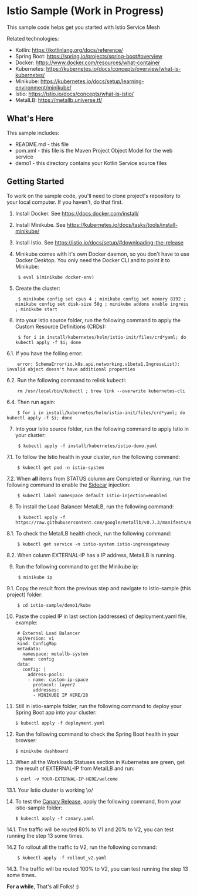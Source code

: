 Istio Sample (Work in Progress)
==================================================

This sample code helps get you started with Istio Service Mesh

Related technologies: 

* Kotlin: https://kotlinlang.org/docs/reference/
* Spring Boot: https://spring.io/projects/spring-boot#overview
* Docker: https://www.docker.com/resources/what-container
* Kubernetes: https://kubernetes.io/docs/concepts/overview/what-is-kubernetes/
* Minikube: https://kubernetes.io/docs/setup/learning-environment/minikube/
* Istio: https://istio.io/docs/concepts/what-is-istio/
* MetalLB: https://metallb.universe.tf/

What's Here
-----------

This sample includes:

* README.md - this file
* pom.xml - this file is the Maven Project Object Model for the web service
* demo1 - this directory contains your Kotlin Service source files

Getting Started
---------------

To work on the sample code, you'll need to clone project's repository to your
local computer. If you haven't, do that first.

1. Install Docker. See https://docs.docker.com/install/

2. Install Minikube. See https://kubernetes.io/docs/tasks/tools/install-minikube/

3. Install Istio. See https://istio.io/docs/setup/#downloading-the-release

4. Minikube comes with it's own Docker daemon, so you don't have to use Docker Desktop. You only need the Docker CLI and to point it to Minikube: 

        $ eval $(minikube docker-env)
        
5. Create the cluster:

        $ minikube config set cpus 4 ; minikube config set memory 8192 ; minikube config set disk-size 50g ; minikube addons enable ingress ; minikube start
        
6. Into your Istio source folder, run the following command to apply the Custom Resource Definitions (CRDs): 

        $ for i in install/kubernetes/helm/istio-init/files/crd*yaml; do kubectl apply -f $i; done

6.1. If you have the folling error: 
        
        error: SchemaError(io.k8s.api.networking.v1beta1.IngressList): invalid object doesn't have additional properties

6.2. Run the following command to relink kubectl:

        rm /usr/local/bin/kubectl ; brew link --overwrite kubernetes-cli

6.4. Then run again: 

        $ for i in install/kubernetes/helm/istio-init/files/crd*yaml; do kubectl apply -f $i; done
      
7. Into your Istio source folder, run the following command to apply Istio in your cluster:

        $ kubectl apply -f install/kubernetes/istio-demo.yaml

7.1. To follow the Istio health in your cluster, run the following command: 

        $ kubectl get pod -n istio-system

7.2. When **all** items from STATUS column are Completed or Running, run the following command to enable the [Sidecar](https://blog.davemdavis.net/2018/03/13/the-sidecar-pattern/) injection:

        $ kubectl label namespace default istio-injection=enabled

8. To install the Load Balancer MetalLB, run the following command: 

        $ kubectl apply -f https://raw.githubusercontent.com/google/metallb/v0.7.3/manifests/metallb.yaml
        
8.1. To check the MetalLB health check, run the following command:

        $ kubectl get service -n istio-system istio-ingressgateway

8.2. When colunm EXTERNAL-IP has a IP address, MetalLB is running.

9. Run the following command to get the Minikube ip: 

        $ minikube ip

9.1. Copy the result from the previous step and navigate to istio-sample (this project) folder: 

        $ cd istio-sample/demo1/kube

10. Paste the copied IP in last section (addresses) of deployment.yaml file, example:

``` 
    # External Load Balancer
    apiVersion: v1
    kind: ConfigMap
    metadata:
      namespace: metallb-system
      name: config
    data:
      config: |
        address-pools:
        - name: custom-ip-space
          protocol: layer2
          addresses:
          - MINIKUBE IP HERE/28
```

11. Still in istio-sample folder, run the following command to deploy your Spring Boot app into your cluster:

        $ kubectl apply -f deployment.yaml

12. Run the following command to check the Spring Boot health in your browser:

        $ minikube dashboard

13. When all the Workloads Statuses section in Kubernetes are green, get the result of EXTERNAL-IP from MetalLB and run:

        $ curl -v YOUR-EXTERNAL-IP-HERE/welcome

13.1. Your Istio cluster is working \o/

14. To test the [Canary Release](https://martinfowler.com/bliki/CanaryRelease.html), apply the following command, from your istio-sample folder:

        $ kubectl apply -f canary.yaml

14.1. The traffic will be routed 80% to V1 and 20% to V2, you can test running the step 13 some times.

14.2 To rollout all the traffic to V2, run the following command: 

        $ kubectl apply -f rollout_v2.yaml

14.3. The traffic will be routed 100% to V2, you can test running the step 13 some times.



**For a while**, That's all Folks! :)
